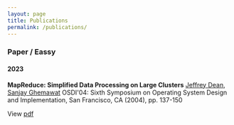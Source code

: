 ```yaml
---
layout: page
title: Publications
permalink: /publications/
---
```


### Paper / Eassy

#### 2023

**MapReduce: Simplified Data Processing on Large Clusters**
[Jeffrey Dean](https://research.google/people/jeff/), [Sanjay Ghemawat](https://research.google/people/SanjayGhemawat/)
OSDI'04: Sixth Symposium on Operating System Design and Implementation, San Francisco, CA (2004), pp. 137-150

View [pdf](https://research.google/pubs/pub62.pdf)
